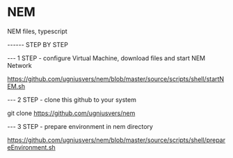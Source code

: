# NEM

NEM files, typescript

------ STEP BY STEP

--- 1 STEP - configure Virtual Machine, download files and start NEM Network

https://github.com/ugniusvers/nem/blob/master/source/scripts/shell/startNEM.sh

--- 2 STEP - clone this github to your system

git clone https://github.com/ugniusvers/nem

--- 3 STEP - prepare environment in nem directory

https://github.com/ugniusvers/nem/blob/master/source/scripts/shell/prepareEnvironment.sh
